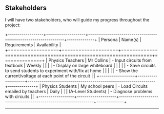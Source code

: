 ## Stakeholders

I will have two stakeholders, who will guide my progress throughout the project:


+------------------+--------------------+-----------------------------------------------------------------+--------------+
| Persona          | Name(s)            | Requirements                                                    | Availability |
+==================+====================+=================================================================+==============+
| Physics Teachers | Mr Collins         | - Input circuits from textbook                                  | Weekly       |
|                  |                    | - Display on large whiteboard                                   |              |
|                  |                    | - Save circuits to send students to experiment with/fix at home |              |
|                  |                    | - Show the current/voltage at each point of the circuit         |              |
+------------------+--------------------+-----------------------------------------------------------------+--------------+
| Physics Students | My school peers    | - Load Circuits emailed by teachers                             | Daily        |
|                  | (A-Level Students) | - Diagnose problems with circuits                               |              |
+------------------+--------------------+-----------------------------------------------------------------+--------------+

---
